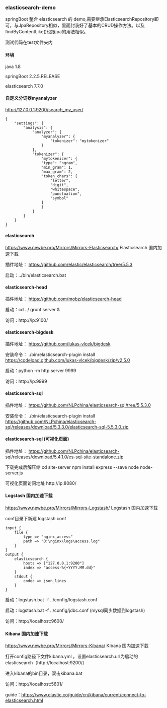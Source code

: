 ### elasticsearch-demo
springBoot 整合 elasticsearch 的 demo,需要继承ElasticsearchRepository即可，与JpaRepository相似，里面封装好了基本的CRUD操作方法。以及findByContentLike()也跟jpa的用法相似。

测试代码在test文件夹内

#### 环境

java 1.8

springBoot 2.2.5.RELEASE

elasticsearch 7.7.0


#### 自定义分词器myanalyzer

http://127.0.0.1:9200/search_my_user/
```
{
	"settings": {
    	"analysis": {
    		"analyzer": {
        		"myanalyzer": {
        			"tokenizer": "mytokenizer"
        		}
    		},
    		"tokenizer": {
        		"mytokenizer": {
        		"type": "ngram",
        		"min_gram": 1,
        		"max_gram": 2,
        		"token_chars": [
            		"letter",
            		"digit",
            		"whitespace",
            		"punctuation",
            		"symbol"
        		]
        		}
    		}
    	}
	}
}
```


#### elasticsearch
https://www.newbe.pro/Mirrors/Mirrors-Elasticsearch/   Elasticsearch 国内加速下载

插件地址：
https://github.com/elastic/elasticsearch/tree/5.5.3

启动：../bin/elasticsearch.bat

#### elasticsearch-head

插件地址：
https://github.com/mobz/elasticsearch-head

启动：cd ../  grunt server &

访问：http://ip:9100/

#### elasticsearch-bigdesk

插件地址：
https://github.com/lukas-vlcek/bigdesk

安装命令：
./bin/elasticsearch-plugin install https://codeload.github.com/lukas-vlcek/bigdesk/zip/v2.5.0

启动：python -m http.server 9999

访问：http://ip:9999

#### elasticsearch-sql

插件地址：
https://github.com/NLPchina/elasticsearch-sql/tree/5.5.3.0

安装命令：
./bin/elasticsearch-plugin install https://github.com/NLPchina/elasticsearch-sql/releases/download/5.3.3.0/elasticsearch-sql-5.5.3.0.zip
#### elasticsearch-sql (可视化页面)
插件地址：
https://github.com/NLPchina/elasticsearch-sql/releases/download/5.4.1.0/es-sql-site-standalone.zip

下载完成后解压缩
cd site-server
npm install express --save
node node-server.js 

可视化页面访问地址
http://ip:8080/

#### Logstash 国内加速下载
https://www.newbe.pro/Mirrors/Mirrors-Logstash/       Logstash 国内加速下载

conf目录下新建 logstash.conf
```
input {
    file {
		type => "nginx_access"
        path => "D:\nginx\logs\access.log"
    }
}
output {
    elasticsearch {
        hosts => ["127.0.0.1:9200"]
        index => "access-%{+YYYY.MM.dd}"
    }
    stdout {
        codec => json_lines
    }
}
```

启动：logstash.bat -f  ../config/logstash.conf

启动：logstash.bat -f  ../config/jdbc.conf (mysql同步数据到logstash)

访问：http://localhost:9600/

#### Kibana 国内加速下载
https://www.newbe.pro/Mirrors/Mirrors-Kibana/  Kibana 国内加速下载

打开config路径下文件kibana.yml 。设置elasticsearch.url为启动的elasticsearch（http://localhost:9200/）

进入kibana的bin目录，双击kibana.bat

访问：http://localhost:5601/

guide：https://www.elastic.co/guide/cn/kibana/current/connect-to-elasticsearch.html

